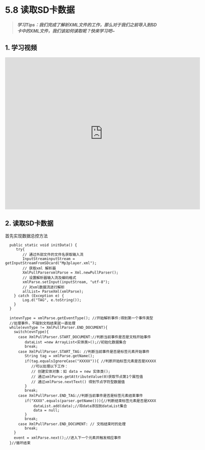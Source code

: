 
# 5.8 读取SD卡数据

>##### 学习Tips：我们完成了解析XML文件的工作，那么对于我们之前导入到SD卡中的XML文件，我们该如何读取呢？快来学习吧~

## 1. 学习视频

<iframe frameborder="0" width="640" height="498" src="https://v.qq.com/iframe/player.html?vid=z0180bhmznp&tiny=0&auto=0" allowfullscreen></iframe>

## 2. 读取SD卡数据

首先实现数据总控方法

```
  public static void initData() {
     try{
        // 通过外部文件的文件名获取输入流
        InputStreaminputStream = getInputStreamFromSDcard("Mp3player.xml");
        // 获取xml 解析器
        XmlPullParserxmlParse = Xml.newPullParser();
        // 设置解析器输入流及编码格式
        xmlParse.setInput(inputStream, "utf-8");
        // 对xml数据流进行解析
        allList= ParseXml(xmlParse);
    } catch (Exception e) {
        Log.d("TAG", e.toString());
    }
  }
```

```
  intevnType = xmlParse.getEventType(); //开始解析事件:得到第一个事件类型
  //处理事件，不碰到文档结束就一直处理
  while(evnType != XmlPullParser.END_DOCUMENT){
    switch(evnType){
      case XmlPullParser.START_DOCUMENT://判断当前事件是否是文档开始事件 
         dataList =new ArrayList<实体类>();//初始化数据集合 
         break;
      case XmlPullParser.START_TAG: //判断当前事件是否是标签元素开始事件
         String tag = xmlParse.getName();
         if(tag.equalsIgnoreCase("XXXXX")){ //判断开始标签元素是否是XXXXX
            //可以处理以下工作：
            // 创建实体对象：如 data = new 实体类();
            // 通过xmlParse.getAttributeValue(0)获取节点第1个属性值
            // 通过xmlParse.nextText() 得到节点字符型数据值
         }
         break; 
      case XmlPullParser.END_TAG://判断当前事件是否是标签元素结束事件 
         if("XXXX".equals(parser.getName())){//判断结束标签元素是否是XXXX 
             dataList.add(data);//将data添加到dataList集合 
             data = null;  
         } 
         break; 
      case XmlPullParser.END_DOCUMENT: // 文档结束时的处理
         break;
    } 
    event = xmlParse.next();//进入下一个元素并触发相应事件 
  }//循环结束  
```